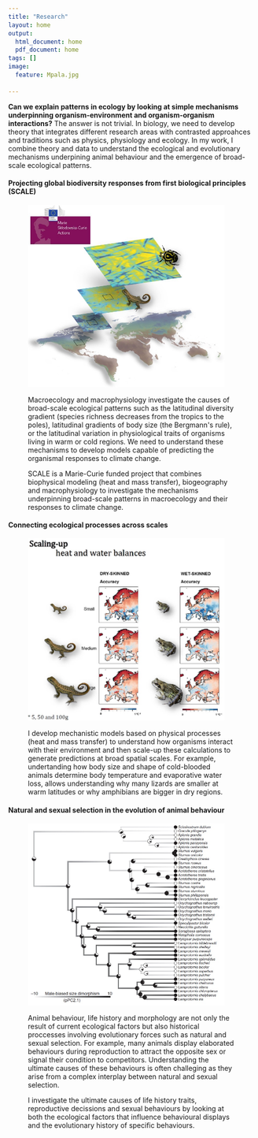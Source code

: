 ```yaml
---
title: "Research"
layout: home
output:
  html_document: home
  pdf_document: home
tags: []
image:
  feature: Mpala.jpg

---
```


**Can we explain patterns in ecology by looking at simple mechanisms underpinning organism-environment and organism-organism interactions?** The answer is not trivial. In biology, we need to develop theory that integrates different research areas with contrasted approahces and traditions such as physics, physiology and ecology. In my work, I combine theory and data to understand the ecological and evolutionary mechanisms underpining animal behaviour and the emergence of broad-scale ecological patterns.


<h4> Projecting global biodiversity responses from first biological principles (SCALE) </h4>

<figure class = "half">
<img src="/images/SCALE.jpg" height="370px" width="400px"> 

<p> Macroecology and macrophysiology investigate the causes of broad-scale ecological patterns such as the latitudinal diversity gradient (species richness decreases from the tropics to the poles), latitudinal gradients of body size (the Bergmann's rule), or the latitudinal variation in physiological traits of organisms living in warm or cold regions. We need to understand these mechanisms 
to develop models capable of predicting the organismal responses to climate change.</p>

<p>SCALE is a Marie-Curie funded project that combines biophysical modeling (heat and mass transfer), biogeography and macrophysiology to investigate the mechanisms underpinning broad-scale patterns in macroecology and their responses to climate change. </p>

</figure>

<h4> Connecting ecological processes across scales </h4>

<figure class = "half">
<img src="/images/maps.jpg" height="370px" width="400px"> 

<p> 
  
</p>

<p>I develop mechanistic models based on physical processes (heat and mass transfer) to understand how organisms interact with their   environment and then scale-up these calculations to generate predictions at broad spatial scales. For example, undertanding how body size and shape of cold-blooded animals determine body temperature and evaporative water loss, allows understanding why many lizards are smaller at warm latitudes or why amphibians are bigger in dry regions.</p>

</figure>

<h4> Natural and sexual selection in the evolution of animal behaviour </h4>

<figure class = "half">
<img src="/images/tree.jpg" height="370px" width="400px"> 

<p>Animal behaviour, life history and morphology are not only the result of current ecological factors but also historical proccesses involving evolutionary forces such as natural and sexual selection. For example, many animals display elaborated behaviours during reproduction to attract the opposite sex or signal their condition to competitors. Understanding the ultimate causes of these behaviours is often challeging as they arise from a complex interplay between natural and sexual selection. </p>

<p> I investigate the ultimate causes of life history traits, reproductive decissions and sexual behaviours by looking at both the ecological factors that influence behavioural displays and the evolutionary history of specific behaviours.</p>

</figure>

